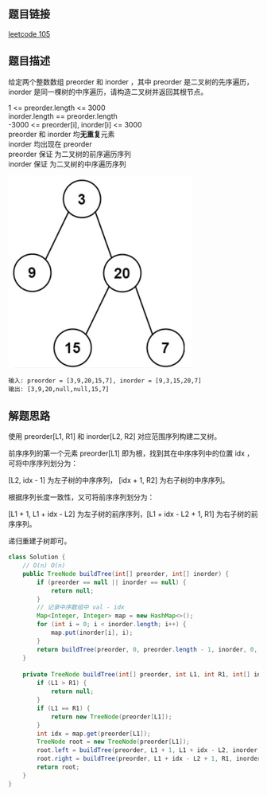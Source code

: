 ## 题目链接

[leetcode 105](https://leetcode.cn/problems/construct-binary-tree-from-preorder-and-inorder-traversal/)

## 题目描述

给定两个整数数组 preorder 和 inorder ，其中 preorder 是二叉树的先序遍历， inorder 是同一棵树的中序遍历，请构造二叉树并返回其根节点。  

1 <= preorder.length <= 3000  
inorder.length == preorder.length  
-3000 <= preorder[i], inorder[i] <= 3000  
preorder 和 inorder 均**无重复**元素  
inorder 均出现在 preorder  
preorder 保证 为二叉树的前序遍历序列  
inorder 保证 为二叉树的中序遍历序列  

![](https://github.com/RossVermouth/algorithm/blob/main/%E9%99%84%E4%BB%B6/%E5%89%8D%E4%B8%AD%E5%BA%8F%E5%88%97%E5%8C%96.png)
```html
输入: preorder = [3,9,20,15,7], inorder = [9,3,15,20,7]
输出: [3,9,20,null,null,15,7]
```

## 解题思路

使用 preorder[L1, R1] 和 inorder[L2, R2] 对应范围序列构建二叉树。  

前序序列的第一个元素 preorder[L1] 即为根，找到其在中序序列中的位置 idx ， 可将中序序列划分为：  

[L2, idx - 1] 为左子树的中序序列， [idx + 1, R2] 为右子树的中序序列。  

根据序列长度一致性，又可将前序序列划分为：  

[L1 + 1, L1 + idx - L2] 为左子树的前序序列，[L1 + idx - L2 + 1, R1] 为右子树的前序序列。  

递归重建子树即可。

```java
class Solution {
    // O(n) O(n)
    public TreeNode buildTree(int[] preorder, int[] inorder) {
        if (preorder == null || inorder == null) {
            return null;
        }
        // 记录中序数组中 val - idx
        Map<Integer, Integer> map = new HashMap<>();
        for (int i = 0; i < inorder.length; i++) {
            map.put(inorder[i], i);
        }
        return buildTree(preorder, 0, preorder.length - 1, inorder, 0, inorder.length - 1, map);
    }

    private TreeNode buildTree(int[] preorder, int L1, int R1, int[] inorder, int L2, int R2, Map<Integer, Integer> map) {
        if (L1 > R1) {
            return null;
        }
        if (L1 == R1) {
            return new TreeNode(preorder[L1]);
        }
        int idx = map.get(preorder[L1]);
        TreeNode root = new TreeNode(preorder[L1]);
        root.left = buildTree(preorder, L1 + 1, L1 + idx - L2, inorder, L2, idx - 1, map);
        root.right = buildTree(preorder, L1 + idx - L2 + 1, R1, inorder, idx + 1, R2, map);
        return root;
    }
}
```

